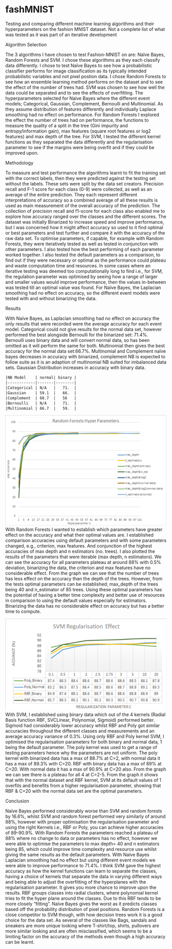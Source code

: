 # fashMNIST
Testing and comparing different machine learning algorithms and their hyperparameters on the fashion MNIST dataset. Not a complete list of what was tested as it was part of an iterative development

Algorithm Selection

The 3 algorithms I have chosen to test Fashion-MNIST on are: Naïve Bayes, Random Forests and
SVM. I chose these algorithms as they each classify data differently. I chose to test Naïve Bayes to
see how a probabilistic classifier performs for image classification as its typically intended
probabilistic variables and not pixel postion data. I chose Random Forests to see how an ensemble
learning method performs on the dataset and to see the effect of the number of trees had. SVM
was chosen to see how well the data could be separated and to see the effects of overfitting. The
hyperparameters selected for Naive Bayes where the different event models; Categorical,
Gaussian, Complement, Bernoulli and Multinomial. As they assume distribution of features
differently and individually Laplace smoothing had no effect on performance. For Random Forests I
explored the effect the number of trees had on performance, the functions to measure the quality
of a split in the tree (Gini impurity and entropy/information gain), max features (square root features
or log2 features) and max depth of the tree. For SVM, I tested the different kernel functions as they
separated the data differently and the regularisation parameter to see if the margins were being
overfit and if they could be improved upon.

Methodology

To measure and test performance the algorithms learnt to fit the training set with the correct labels,
then they were predicted against the testing set without the labels. These sets were split by the
data set creators. Precision recall and F-1 score for each class (0-9) were collected, as well as an
average of the entire prediction. They each represent different interpretations of accuracy so a
combined average of all these results is used as main measurement of the overall accuracy of the
prediction. The collection of precision recall and f1-score for each class also enabled me to explore
how accuracy ranged over the classes and the different scores. The dataset was initially Binarized
to increase speed and improve performance, but I was concerned how it might affect accuracy so
used to it find optimal or best parameters and test further and compare it with the accuracy of the
raw data set. To optimise parameters, if capable, for example with Random Forests, they were
iteratively tested as well as tested in conjunction with other parameters. I also tested how the best
performing of each parameter worked together. I also tested the default parameters as a
comparison, to find out if they were necessary or optimal as the performance could plateau and
waste computation time and resources. In some cases where an iterative testing was deemed too
computationally long to find i.e., for SVM, the regulation parameter was optimised by seeing how a
range of larger and smaller values would improve performance, then the values in-between was
tested till an optimal value was found. For Naïve Bayes, the Laplacian smoothing had no effect on
accuracy, so the different event models were tested with and without binarizing the data.

Results

With Naïve Bayes, as Laplacian smoothing had no effect on accuracy the only results that were
recorded were the average accuracy for each event model. Categorical could not give results for
the normal data set, however performed the best alongside Bernoulli for the binarized set: 71.4%.
Bernoulli uses binary data and will convert normal data, so has been omitted as it will perform the
same for both. Multinomial then gives the best accuracy for the normal data set:66.7%. Multinomial
and Complement naïve bayes decreases in accuracy with binarized, complement NB is expected
to follow suite as it is an adaption of multinomial NB suited for imbalanced data sets. Gaussian
Distribution increases in accuracy with binary data.



```
|NB Model    | normal| binary |
|------------|-------|--------|
|Categorical | N/A   |   71.  |
|Gaussian    | 59.1  |   66.  |
|Complement  | 60.7  |   56   |
|Bernoulli   | N/A   |   71.  |
|Multinomial | 66.7  |   59.  |
```

![](img/rf.bmp)
With Random Forests I wanted to establish which
parameters have greater effect on the accuracy and
what their optimal values are. I established
comparison accuracies using default parameters and
with some parameters changed, e.g., criterion, max
features. And conjunction of the highest accuracies of
max depth and n estimators (no. trees). I also plotted
the results of the parameters that were iterable (max
depth, n estimators). We can see the accuracy for all
parameters plateau at around 88% with 0.5%
deviation, binarizing the data, the criterion and max features have no considerable effect. From the
graph we can see that the number of trees has less effect on the accuracy than the depth of the
trees. However, from the tests optimal parameters can be established; max_depth of the trees
being 40 and n_estimator of 85 trees. Using these optimal parameters has the potential of having a
better time complexity and better use of resources in comparison to using the default values
especially for estimators. Binarizing the data has no considerable effect on accuracy but has a
better time to compute.


![](img/svm.bmp)
With SVM, I established using binary data which out of
the 4 kernels (Radial Basis function RBF, SVCLinear,
Polynomial, Sigmoid) performed better. Sigmoid had
considerably lower accuracy whilst RBF and Poly got
similar accuracies throughout the different classes and
measurements and an average accuracy variance of
0.3%. Using only RBF and Poly kernel SVM, I optimised
the regularisation parameters for both binary and
normal data, 1 being the default parameter. The poly kernel was used to get a range of testing
parameters hence why the parameters are not uniform. The poly kernel with binarized data has a
max of 88.7% at C=2, with normal data it has a max of 89.3% with C=20. RBF with binary data has
a max of 89% at C=20. With normal data it has a max of 90.9% at C=20 also. From the graph we
can see there is a plateau for all 4 at C=2-5. From the graph it shows that with the normal dataset
and RBF kernel, SVM at its default values of 1 overfits and benefits from a higher regularisation
parameter, showing that RBF & C=20 with the normal data set are the optimal parameters.

Conclusion

Naïve Bayes performed considerably worse than SVM and random forests by 16.6%, whilst SVM
and random forest performed very similarly of around 88%, however with proper optimisation the
regularisation parameter and using the right Kernels i.e., RBF or Poly, you can achieve higher
accuracies of 89-90.9%. With Random Forests the parameters reached a plateau of 88% where no
change to data or parameters has no effect, however we were able to optimise the parameters to
max depth= 40 and n estimators being 85, which could improve time complexity and resource use
whilst giving the same results as the default parameters. With Naïve Bayes Laplacian smoothing
had no effect but using different event models we were able to improve performance to 71.4%. I
think SVM gave the highest accuracy as how the kernel functions can learn to separate the
classes, having a choice of kernels that separate the data in varying different ways and being able
to adjust the overfitting of the hyperplanes with the regularisation parameter. It gives you more
chance to improve upon the results. RBF groups classes into radial clusters, where polynomial
kernel tries to fit the hyper plane around the classes. Due to this RBF tends to be more closely
“fitting”. Naïve Bayes gives the worst as it predicts classes based off the probability distribution of
pixel positions. Random Forests is a close competitor to SVM though, with how decision trees work
it is a good choice for the data set. As several of the classes like Bags, sandals and sneakers are
more unique looking where T-shirt/top, shirts, pullovers are more similar looking and are often
misclassified, which seems to be a limiting factor on the accuracy of the methods even though a
high accuracy can be learnt.
